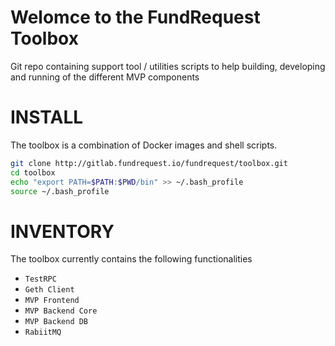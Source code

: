 # Welomce to the FundRequest Toolbox

Git repo containing support tool / utilities scripts to help building, developing and running of the different MVP components

# INSTALL

The toolbox is a combination of Docker images and shell scripts.

```Bash
git clone http://gitlab.fundrequest.io/fundrequest/toolbox.git
cd toolbox
echo "export PATH=$PATH:$PWD/bin" >> ~/.bash_profile
source ~/.bash_profile
```

# INVENTORY

The toolbox currently contains the following functionalities

* `TestRPC`
* `Geth Client`
* `MVP Frontend`
* `MVP Backend Core`
* `MVP Backend DB`
* `RabiitMQ`
